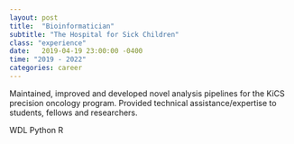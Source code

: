 ```yaml
---
layout: post
title:  "Bioinformatician"
subtitle: "The Hospital for Sick Children"
class: "experience"
date:   2019-04-19 23:00:00 -0400
time: "2019 - 2022"
categories: career
---
```


<p>
	Maintained, improved and developed novel analysis pipelines for the KiCS precision oncology program. Provided technical assistance/expertise to students, fellows and researchers.
</p>
<div>
	<span class="badge badge-pill">WDL</span>
	<span class="badge badge-pill">Python</span>
	<span class="badge badge-pill">R</span>
</div>
